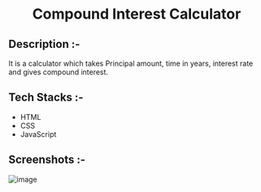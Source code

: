 # <p align="center">Compound Interest Calculator</p>

## Description :-

It is a calculator which takes Principal amount, time in years, interest rate and gives compound interest.

## Tech Stacks :-

- HTML
- CSS
- JavaScript

## Screenshots :-

![image](https://github.com/Rakesh9100/CalcDiverse/assets/73993775/6c6c85b5-7a1b-4274-b07e-916f08a405d3)
